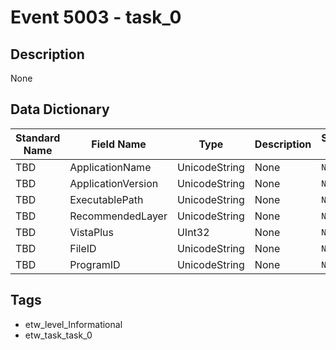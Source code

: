# Event 5003 - task_0

## Description
None

## Data Dictionary
|Standard Name|Field Name|Type|Description|Sample Value|
|---|---|---|---|---|
|TBD|ApplicationName|UnicodeString|None|`None`|
|TBD|ApplicationVersion|UnicodeString|None|`None`|
|TBD|ExecutablePath|UnicodeString|None|`None`|
|TBD|RecommendedLayer|UnicodeString|None|`None`|
|TBD|VistaPlus|UInt32|None|`None`|
|TBD|FileID|UnicodeString|None|`None`|
|TBD|ProgramID|UnicodeString|None|`None`|

## Tags
* etw_level_Informational
* etw_task_task_0